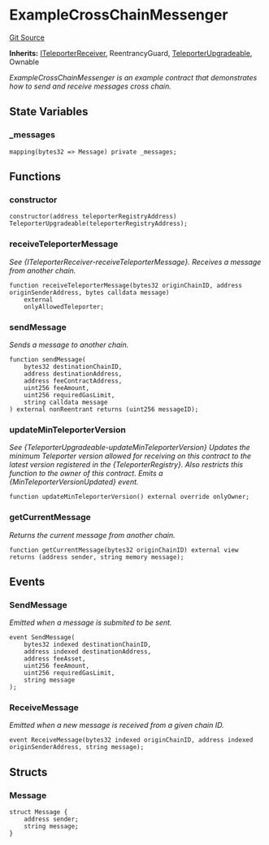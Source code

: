 # ExampleCrossChainMessenger
[Git Source](https://github.com/ava-labs/teleporter/blob/dde09fbf56cc395da6bfd76c7f894a3cf5b2cd9e/src/CrossChainApplications/ExampleMessenger/ExampleCrossChainMessenger.sol)

**Inherits:**
[ITeleporterReceiver](/src/Teleporter/ITeleporterReceiver.sol/interface.ITeleporterReceiver.md), ReentrancyGuard, [TeleporterUpgradeable](/src/Teleporter/upgrades/TeleporterUpgradeable.sol/abstract.TeleporterUpgradeable.md), Ownable

*ExampleCrossChainMessenger is an example contract that demonstrates how to send and receive
messages cross chain.*


## State Variables
### _messages

```solidity
mapping(bytes32 => Message) private _messages;
```


## Functions
### constructor


```solidity
constructor(address teleporterRegistryAddress) TeleporterUpgradeable(teleporterRegistryAddress);
```

### receiveTeleporterMessage

*See {ITeleporterReceiver-receiveTeleporterMessage}.
Receives a message from another chain.*


```solidity
function receiveTeleporterMessage(bytes32 originChainID, address originSenderAddress, bytes calldata message)
    external
    onlyAllowedTeleporter;
```

### sendMessage

*Sends a message to another chain.*


```solidity
function sendMessage(
    bytes32 destinationChainID,
    address destinationAddress,
    address feeContractAddress,
    uint256 feeAmount,
    uint256 requiredGasLimit,
    string calldata message
) external nonReentrant returns (uint256 messageID);
```

### updateMinTeleporterVersion

*See {TeleporterUpgradeable-updateMinTeleporterVersion}
Updates the minimum Teleporter version allowed for receiving on this contract
to the latest version registered in the {TeleporterRegistry}. Also restricts this function to
the owner of this contract.
Emits a {MinTeleporterVersionUpdated} event.*


```solidity
function updateMinTeleporterVersion() external override onlyOwner;
```

### getCurrentMessage

*Returns the current message from another chain.*


```solidity
function getCurrentMessage(bytes32 originChainID) external view returns (address sender, string memory message);
```

## Events
### SendMessage
*Emitted when a message is submited to be sent.*


```solidity
event SendMessage(
    bytes32 indexed destinationChainID,
    address indexed destinationAddress,
    address feeAsset,
    uint256 feeAmount,
    uint256 requiredGasLimit,
    string message
);
```

### ReceiveMessage
*Emitted when a new message is received from a given chain ID.*


```solidity
event ReceiveMessage(bytes32 indexed originChainID, address indexed originSenderAddress, string message);
```

## Structs
### Message

```solidity
struct Message {
    address sender;
    string message;
}
```

